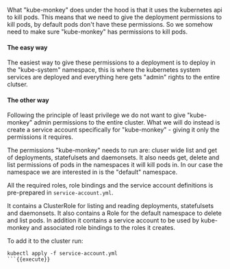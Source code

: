What "kube-monkey" does under the hood is that it uses the kubernetes api to kill pods. This means that we need to give the deployment permissions to kill pods, by default pods don't have these permissions. So we somehow need to make sure "kube-monkey" has permissions to kill pods.

#### The easy way
The easiest way to give these permissions to a deployment is to deploy in the "kube-system" namespace, this is where the kubernetes system services are deployed and everything here gets "admin" rights to the entire clutser.

#### The other way
Following the principle of least privilege we do not want to give "kube-monkey" admin permissions to the entire cluster. What we will do instead is create a service account specifically for "kube-monkey" - giving it only the permissions it requires.

The permissions "kube-monkey" needs to run are: cluser wide list and get of deployments, statefulsets and daemonsets. It also needs get, delete and list permissions of pods in the namespaces it will kill pods in. In our case the namespace we are interested in is the "default" namespace.

All the required roles, role bindings and the service account definitions is pre-prepared in `service-account.yml`.

It contains a ClusterRole for listing and reading deployments, statefulsets and daemonsets. It also contains a Role for the default namespace to delete and list pods. In addition it contains a service account to be used by kube-monkey and associated role bindings to the roles it creates.

To add it to the cluster run:
```
kubectl apply -f service-account.yml
```{{execute}}


